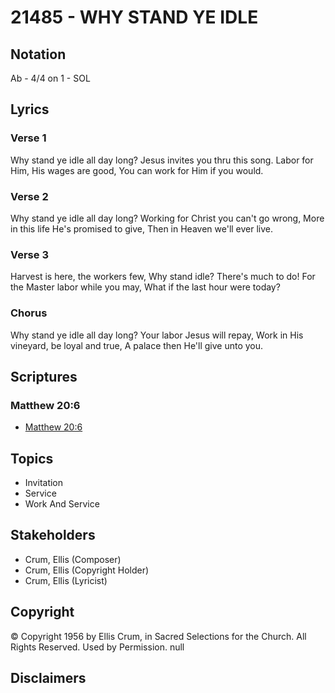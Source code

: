 # 21485 - WHY STAND YE IDLE

## Notation

Ab - 4/4 on 1 - SOL

## Lyrics

### Verse 1

Why stand ye idle all day long? Jesus invites you thru this song. Labor for Him, His wages are good, You can work for Him if you would.

### Verse 2

Why stand ye idle all day long? Working for Christ you can't go wrong, More in this life He's promised to give, Then in Heaven we'll ever live.

### Verse 3

Harvest is here, the workers few, Why stand idle? There's much to do! For the Master labor while you may, What if the last hour were today?

### Chorus

Why stand ye idle all day long? Your labor Jesus will repay, Work in His vineyard, be loyal and true, A palace then He'll give unto you.


## Scriptures

### Matthew 20:6

- [Matthew 20:6](https://www.biblegateway.com/passage/?search=Matthew%2020%3A6)


## Topics

- Invitation
- Service
- Work And Service

## Stakeholders

- Crum, Ellis (Composer)
- Crum, Ellis (Copyright Holder)
- Crum, Ellis (Lyricist)

## Copyright

© Copyright 1956 by Ellis Crum, in Sacred Selections for the Church. All Rights Reserved. Used by Permission.
null

## Disclaimers


